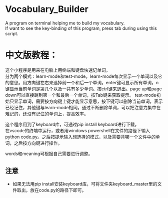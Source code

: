 # Vocabulary_Builder
A program on terminal helping me to build my vocabulary.  
If want to see the key-binding of this program, press tab during using this script.


# 中文版教程：
这个小程序是用来在电脑上用终端和键盘快速记单词。  
分为两个模式：learn-mode和test-mode。learn-mode每次显示一个单词以及它的意思。用方向键左右来选择前一个和后一个单词。enter键可显示所有单词，n键显示当前单词是第几个以及一共有多少单词。按ctrl键来退出。page up和page down可以直接跳到第一个和最后一个单词，按Tab键来获取提示。
test-mode初始只显示单词，需要按方向键上键才能显示意思，按下键可以删除当前单词，表示已经记住，其他键与learn-mode相同。通过不断删除单词，可以把注意力集中在难记的，还没有记住的单词上，提高效率。  

这个程序用到了keyboard库，可通过pip install keyboard进行下载。  
在vscode的终端中运行，或者用windows powershell在文件的路径下输入python code.py。之后按提示输入想选择的模式，以及需要背哪一个文件中的单词，之后按方向键进行操作。

words和meaning可根据自己需要进行调整。

## 注意  
- 如果无法用pip install安装keyboard库，可将文件夹keyboard_master里的文件取出，放在code.py的路径下即可。
